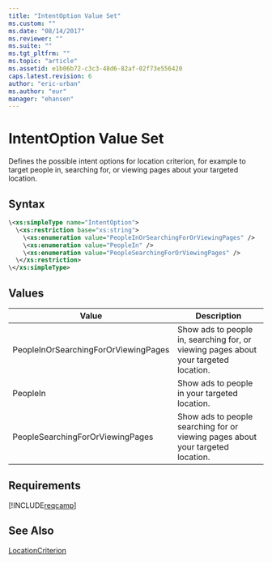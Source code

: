 ```yaml
---
title: "IntentOption Value Set"
ms.custom: ""
ms.date: "08/14/2017"
ms.reviewer: ""
ms.suite: ""
ms.tgt_pltfrm: ""
ms.topic: "article"
ms.assetid: e1b06b72-c3c3-48d6-82af-02f73e556420
caps.latest.revision: 6
author: "eric-urban"
ms.author: "eur"
manager: "ehansen"
---
```

# IntentOption Value Set
Defines the possible intent options for location criterion, for example to target people in, searching for, or viewing pages about your targeted location.

## Syntax

```xml
\<xs:simpleType name="IntentOption">
  \<xs:restriction base="xs:string">
    \<xs:enumeration value="PeopleInOrSearchingForOrViewingPages" />
    \<xs:enumeration value="PeopleIn" />
    \<xs:enumeration value="PeopleSearchingForOrViewingPages" />
  \</xs:restriction>
\</xs:simpleType>
```

## Values

|Value|Description|
|---------|---------------|
|PeopleInOrSearchingForOrViewingPages|Show ads to people in, searching for, or viewing pages about your targeted location.|
|PeopleIn|Show ads to people in your targeted location.|
|PeopleSearchingForOrViewingPages|Show ads to people searching for or viewing pages about your targeted location.|

## Requirements
[!INCLUDE[reqcamp](../campaign-api/includes/reqcamp.md)]
## See Also
[LocationCriterion](../campaign-api/locationcriterion-data-object.md)  
